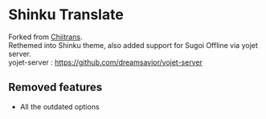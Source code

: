﻿# Shinku Translate
Forked from [Chiitrans](http://code.google.com/p/chiitrans/).  
Rethemed into Shinku theme, also added support for Sugoi Offline via yojet server.  
yojet-server : https://github.com/dreamsavior/yojet-server

## Removed features
* All the outdated options
